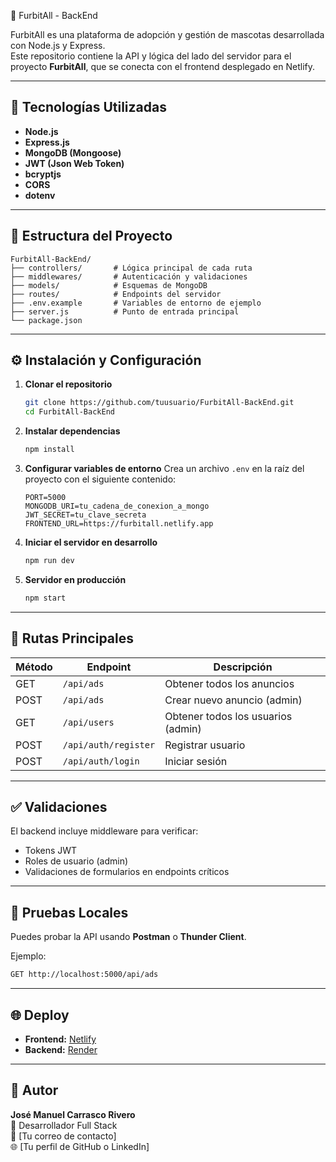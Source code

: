  🐾 FurbitAll - BackEnd

FurbitAll es una plataforma de adopción y gestión de mascotas desarrollada con Node.js y Express.  
Este repositorio contiene la API y lógica del lado del servidor para el proyecto **FurbitAll**, que se conecta con el frontend desplegado en Netlify.

---

## 🚀 Tecnologías Utilizadas

- **Node.js**
- **Express.js**
- **MongoDB (Mongoose)**
- **JWT (Json Web Token)**
- **bcryptjs**
- **CORS**
- **dotenv**

---

## 🧩 Estructura del Proyecto

```
FurbitAll-BackEnd/
├── controllers/       # Lógica principal de cada ruta
├── middlewares/       # Autenticación y validaciones
├── models/            # Esquemas de MongoDB
├── routes/            # Endpoints del servidor
├── .env.example       # Variables de entorno de ejemplo
├── server.js          # Punto de entrada principal
└── package.json
```

---

## ⚙️ Instalación y Configuración

1. **Clonar el repositorio**
   ```bash
   git clone https://github.com/tuusuario/FurbitAll-BackEnd.git
   cd FurbitAll-BackEnd
   ```

2. **Instalar dependencias**
   ```bash
   npm install
   ```

3. **Configurar variables de entorno**
   Crea un archivo `.env` en la raíz del proyecto con el siguiente contenido:

   ```env
   PORT=5000
   MONGODB_URI=tu_cadena_de_conexion_a_mongo
   JWT_SECRET=tu_clave_secreta
   FRONTEND_URL=https://furbitall.netlify.app
   ```

4. **Iniciar el servidor en desarrollo**
   ```bash
   npm run dev
   ```

5. **Servidor en producción**
   ```bash
   npm start
   ```

---

## 🔐 Rutas Principales

| Método | Endpoint | Descripción |
|--------|-----------|--------------|
| GET | `/api/ads` | Obtener todos los anuncios |
| POST | `/api/ads` | Crear nuevo anuncio (admin) |
| GET | `/api/users` | Obtener todos los usuarios (admin) |
| POST | `/api/auth/register` | Registrar usuario |
| POST | `/api/auth/login` | Iniciar sesión |

---

## ✅ Validaciones

El backend incluye middleware para verificar:
- Tokens JWT
- Roles de usuario (admin)
- Validaciones de formularios en endpoints críticos

---

## 🧪 Pruebas Locales

Puedes probar la API usando **Postman** o **Thunder Client**.

Ejemplo:
```bash
GET http://localhost:5000/api/ads
```

---

## 🌐 Deploy

- **Frontend:** [Netlify](https://furbitall.netlify.app)
- **Backend:** [Render](https://render.com)

---

## 👥 Autor

**José Manuel Carrasco Rivero**  
💼 Desarrollador Full Stack  
📧 [Tu correo de contacto]  
🌐 [Tu perfil de GitHub o LinkedIn]
